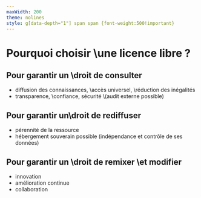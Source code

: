 ```yaml
---
maxWidth: 200
theme: nolines
style: g[data-depth="1"] span span {font-weight:500!important}
---
```


# Pourquoi choisir \\une licence libre ?

## <span>Pour garantir un \\droit de</span> consulter
- diffusion des connaissances, \\accès universel, \\réduction des inégalités
- transparence, \\confiance, sécurité \\(audit externe possible)

## <span>Pour garantir un\\droit de</span>  rediffuser
- pérennité de la ressource
- hébergement souverain possible (indépendance et contrôle de ses données)

## <span>Pour garantir un \\droit de</span> remixer \\<span>et</span> modifier
- innovation 
- amélioration continue
- collaboration